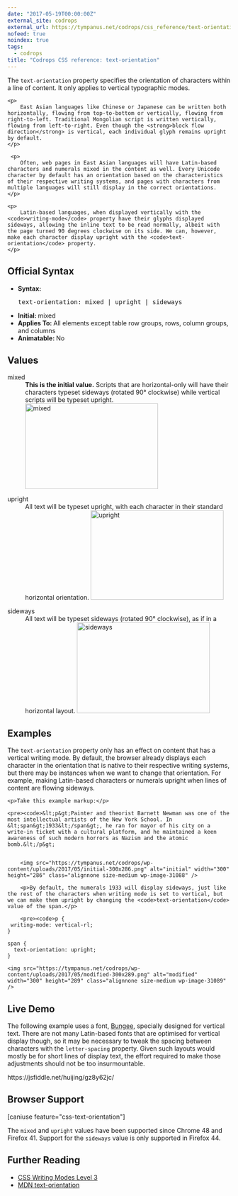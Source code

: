 ```yaml
---
date: "2017-05-19T00:00:00Z"
external_site: codrops
external_url: https://tympanus.net/codrops/css_reference/text-orientation/
nofeed: true
noindex: true
tags:
  - codrops
title: "Codrops CSS reference: text-orientation"
---
```


<div class="ct-cssref-description">
    <p>
        The <code>text-orientation</code> property specifies the orientation of characters within a line of content. It only applies to vertical typographic modes.
    </p>

    <p>
        East Asian languages like Chinese or Japanese can be written both horizontally, flowing from top-to-bottom or vertically, flowing from right-to-left. Traditional Mongolian script is written vertically, flowing from left-to-right. Even though the <strong>block flow direction</strong> is vertical, each individual glyph remains upright by default.
    </p>

     <p>
        Often, web pages in East Asian languages will have Latin-based characters and numerals mixed in the content as well. Every Unicode character by default has an orientation based on the characteristics of their respective writing systems, and pages with characters from multiple languages will still display in the correct orientations.
    </p>

    <p>
        Latin-based languages, when displayed vertically with the <code>writing-mode</code> property have their glyphs displayed sideways, allowing the inline text to be read normally, albeit with the page turned 90 degrees clockwise on its side. We can, however, make each character display upright with the <code>text-orientation</code> property.
    </p>

</div>

<div class="ct-cssref-info" id="official-syntax">
    <h2>Official Syntax</h2>
    <ul>
        <li>
           <strong>Syntax: </strong>
           <pre>text-orientation: mixed | upright | sideways</pre>
        </li>
        <li>
            <strong>Initial: </strong>  mixed
        </li>
        <li>
           <strong>Applies To: </strong> All elements except table row groups, rows, column groups, and columns
        </li>
        <li>
           <strong>Animatable: </strong> No
        </li>
    </ul>
</div>

<div class="ct-cssref-values">
    <h2>Values</h2>
    <dl>
        <dt>mixed</dt>
        <dd>
            <strong>This is the initial value.</strong> Scripts that are horizontal-only will have their characters typeset sideways (rotated 90° clockwise) while vertical scripts will be typeset upright.
            <img src="https://tympanus.net/codrops/wp-content/uploads/2017/05/mixed-300x193.png" alt="mixed" width="300" height="193" class="alignnone size-medium wp-image-31079" />
        </dd>
    </dl>
    <dl>
        <dt>upright</dt>
        <dd>
            All text will be typeset upright, with each character in their standard horizontal orientation.
            <img src="https://tympanus.net/codrops/wp-content/uploads/2017/05/upright-300x202.png" alt="upright" width="300" height="202" class="alignnone size-medium wp-image-31081" />
        </dd>
    </dl>
    <dl>
        <dt>sideways</dt>
        <dd>
            All text will be typeset sideways (rotated 90° clockwise), as if in a horizontal layout. 
            <img src="https://tympanus.net/codrops/wp-content/uploads/2017/05/sideways-300x205.png" alt="sideways" width="300" height="205" class="alignnone size-medium wp-image-31080" />
        </dd>
    </dl>
</div>

<div class="ct-cssref-examples">
    <h2>Examples</h2>
    <p>
        The <code>text-orientation</code> property only has an effect on content that has a vertical writing mode. By default, the browser already displays each character in the orientation that is native to their respective writing systems, but there may be instances when we want to change that orientation. For example, making Latin-based characters or numerals upright when lines of content are flowing sideways. 
    </p>

    <p>Take this example markup:</p>

    <pre><code>&lt;p&gt;Painter and theorist Barnett Newman was one of the most intellectual artists of the New York School. In &lt;span&gt;1933&lt;/span&gt;, he ran for mayor of his city on a write-in ticket with a cultural platform, and he maintained a keen awareness of such modern horrors as Nazism and the atomic bomb.&lt;/p&gt;

```

    <img src="https://tympanus.net/codrops/wp-content/uploads/2017/05/initial-300x286.png" alt="initial" width="300" height="286" class="alignnone size-medium wp-image-31088" />

    <p>By default, the numerals 1933 will display sideways, just like the rest of the characters when writing mode is set to vertical, but we can make them upright by changing the <code>text-orientation</code> value of the span.</p>

    <pre><code>p {
 writing-mode: vertical-rl;
}

span {
  text-orientation: upright;
}
```

    <img src="https://tympanus.net/codrops/wp-content/uploads/2017/05/modified-300x289.png" alt="modified" width="300" height="289" class="alignnone size-medium wp-image-31089" />

</div>

<div class="ct-cssref-demo">
    <h2>Live Demo</h2>
    <p>The following example uses a font, <a href="https://djr.com/bungee/">Bungee</a>, specially designed for vertical text. There are not many Latin-based fonts that are optimised for vertical display though, so it may be necessary to tweak the spacing between characters with the <code>letter-spacing</code> property. Given such layouts would mostly be for short lines of display text, the effort required to make those adjustments should not be too insurmountable.</p>
    https://jsfiddle.net/huijing/gz8y62jc/
</div>

<div class="ct-cssref-support" id="browser-support">
    <h2>Browser Support</h2>
    [caniuse feature="css-text-orientation"]
    <p>The <code>mixed</code> and <code>upright</code> values have been supported since Chrome 48 and Firefox 41. Support for the <code>sideways</code> value is only supported in Firefox 44.</p>
</div>

<div class="ct-cssref-further-reading">
    <h2>Further Reading</h2>
    <ul>
        <li>
           <a href="https://www.w3.org/TR/css-writing-modes-3/#intro-text-layout">CSS Writing Modes Level 3</a> 
        </li>
        <li>
           <a href="https://developer.mozilla.org/en-US/docs/Web/CSS/text-orientation">MDN text-orientation</a> 
        </li>
    </ul>
</div>
